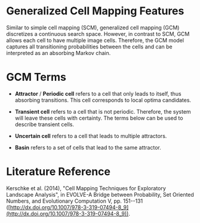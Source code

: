 # Generalized Cell Mapping Features

Similar to simple cell mapping (SCM), generalized cell mapping (GCM) discretizes a continuous search space. However, in contrast to SCM, GCM allows each cell to have multiple image cells. Therefore, the GCM model captures all transitioning probabilities between the cells and can be interpreted as an absorbing Markov chain.

# GCM Terms


- **Attractor** / **Periodic cell**
    refers to a cell that only leads to itself, thus absorbing transitions. This cell corresponds to local optima candidates.

- **Transient cell**
    refers to a cell that is not periodic. Therefore, the system will leave these cells with certainty. The terms below can be used to describe transient cells.

- **Uncertain cell**
	refers to a cell that leads to multiple attractors.


- **Basin**
    refers to a set of cells that lead to the same attractor.
 

# Literature Reference
Kerschke et al. (2014), "Cell Mapping Techniques for Exploratory Landscape Analysis", in EVOLVE-A Bridge between Probability, Set Oriented Numbers, and Evolutionary Computation V, pp. 151--131 ([http://dx.doi.org/10.1007/978-3-319-07494-8_9](http://dx.doi.org/10.1007/978-3-319-07494-8_9)).
